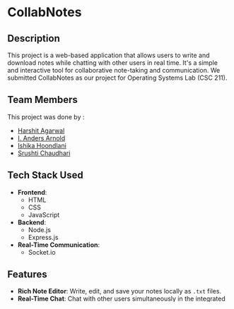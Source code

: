 # CollabNotes

## Description
This project is a web-based application that allows users to write and download notes while chatting with other users in real time. It's a simple and interactive tool for collaborative note-taking and communication. We submitted CollabNotes as our project for Operating Systems Lab (CSC 211).
## Team Members
This project was done by :

* [Harshit Agarwal](https://github.com/HarshitAgarwal7)
* [I. Anders Arnold](https://github.com/asquare004)
* [Ishika Hoondlani](https://github.com/ishikahoondlani26)
* [Srushti Chaudhari](https://github.com/srushtichaudhari7)
  
## Tech Stack Used
- **Frontend**:
  - HTML
  - CSS
  - JavaScript
- **Backend**:
  - Node.js
  - Express.js
- **Real-Time Communication**:
  - Socket.io

## **Features**

- **Rich Note Editor**: Write, edit, and save your notes locally as `.txt` files.
- **Real-Time Chat**: Chat with other users simultaneously in the integrated chatbox.
- **Dark Mode Support**: Switch between light and dark themes for better accessibility.
- **Multiple Users**: Allows multiple users to interact in the same chat session.

